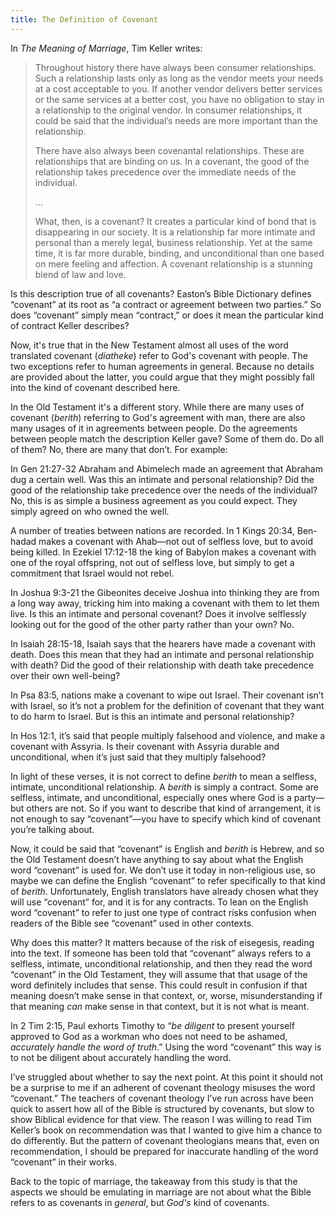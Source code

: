 ```yaml
---
title: The Definition of Covenant
---
```


In *The Meaning of Marriage*, Tim Keller writes:

> Throughout history there have always been consumer relationships. Such a relationship lasts only as long as the vendor meets your needs at a cost acceptable to you. If another vendor delivers better services or the same services at a better cost, you have no obligation to stay in a relationship to the original vendor. In consumer relationships, it could be said that the individual’s needs are more important than the relationship.
>
> There have also always been covenantal relationships. These are relationships that are binding on us. In a covenant, the good of the relationship takes precedence over the immediate needs of the individual.
>
> …
>
> What, then, is a covenant? It creates a particular kind of bond that is disappearing in our society. It is a relationship far more intimate and personal than a merely legal, business relationship. Yet at the same time, it is far more durable, binding, and unconditional than one based on mere feeling and affection. A covenant relationship is a stunning blend of law and love.

Is this description true of all covenants? Easton’s Bible Dictionary defines “covenant” at its root as “a contract or agreement between two parties.” So does “covenant” simply mean “contract,” or does it mean the particular kind of contract Keller describes?

Now, it's true that in the New Testament almost all uses of the word translated covenant (*diatheke*) refer to God's covenant with people. The two exceptions refer to human agreements in general. Because no details are provided about the latter, you could argue that they might possibly fall into the kind of covenant described here.

In the Old Testament it's a different story. While there are many uses of covenant (*berith*) referring to God's agreement with man, there are also many usages of it in agreements between people. Do the agreements between people match the description Keller gave? Some of them do. Do all of them? No, there are many that don’t. For example:

In Gen 21:27-32 Abraham and Abimelech made an agreement that Abraham dug a certain well. Was this an intimate and personal relationship? Did the good of the relationship take precedence over the needs of the individual? No, this is as simple a business agreement as you could expect. They simply agreed on who owned the well.

A number of treaties between nations are recorded. In 1 Kings 20:34, Ben-hadad makes a covenant with Ahab—not out of selfless love, but to avoid being killed. In Ezekiel 17:12-18 the king of Babylon makes a covenant with one of the royal offspring, not out of selfless love, but simply to get a commitment that Israel would not rebel.

In Joshua 9:3-21 the Gibeonites deceive Joshua into thinking they are from a long way away, tricking him into making a covenant with them to let them live. Is this an intimate and personal covenant? Does it involve selflessly looking out for the good of the other party rather than your own? No.

In Isaiah 28:15-18, Isaiah says that the hearers have made a covenant with death. Does this mean that they had an intimate and personal relationship with death? Did the good of their relationship with death take precedence over their own well-being?

In Psa 83:5, nations make a covenant to wipe out Israel. Their covenant isn’t with Israel, so it’s not a problem for the definition of covenant that they want to do harm to Israel. But is this an intimate and personal relationship?

In Hos 12:1, it’s said that people multiply falsehood and violence, and make a covenant with Assyria. Is their covenant with Assyria durable and unconditional, when it’s just said that they multiply falsehood?

In light of these verses, it is not correct to define *berith* to mean a selfless, intimate, unconditional relationship. A *berith* is simply a contract. Some are selfless, intimate, and unconditional, especially ones where God is a party—but others are not. So if you want to describe that kind of arrangement, it is not enough to say “covenant”—you have to specify which kind of covenant you’re talking about.

Now, it could be said that “covenant” is English and *berith* is Hebrew, and so the Old Testament doesn’t have anything to say about what the English word “covenant” is used for. We don’t use it today in non-religious use, so maybe we can define the English “covenant” to refer specifically to that kind of *berith*. Unfortunately, English translators have already chosen what they will use “covenant” for, and it is for any contracts. To lean on the English word “covenant” to refer to just one type of contract risks confusion when readers of the Bible see “covenant” used in other contexts.

Why does this matter? It matters because of the risk of eisegesis, reading into the text. If someone has been told that “covenant” always refers to a selfless, intimate, unconditional relationship, and then they read the word “covenant” in the Old Testament, they will assume that that usage of the word definitely includes that sense. This could result in confusion if that meaning doesn’t make sense in that context, or, worse, misunderstanding if that meaning *can* make sense in that context, but it is not what is meant.

In 2 Tim 2:15, Paul exhorts Timothy to “*be diligent* to present yourself approved to God as a workman who does not need to be ashamed, *accurately handle the word of truth*.” Using the word “covenant” this way is to not be diligent about accurately handling the word.

I’ve struggled about whether to say the next point. At this point it should not be a surprise to me if an adherent of covenant theology misuses the word “covenant.” The teachers of covenant theology I’ve run across have been quick to assert how all of the Bible is structured by covenants, but slow to show Biblical evidence for that view. The reason I was willing to read Tim Keller’s book on recommendation was that I wanted to give him a chance to do differently. But the pattern of covenant theologians means that, even on recommendation, I should be prepared for inaccurate handling of the word “covenant” in their works.

Back to the topic of marriage, the takeaway from this study is that the aspects we should be emulating in marriage are not about what the Bible refers to as covenants in *general*, but *God's* kind of covenants.
